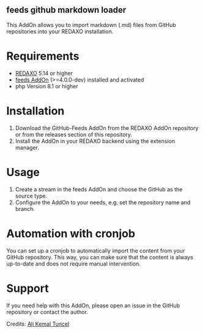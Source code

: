 ## feeds github markdown loader

This AddOn allows you to import markdown (.md) files from GitHub repositories into your REDAXO installation. 

# Requirements

- [REDAXO](https://github.com/redaxo/redaxo) 5.14 or higher
- [feeds AddOn](https://github.com/FriendsOfREDAXO/feeds) (>=4.0.0-dev) installed and activated
- php Version 8.1 or higher


# Installation

1. Download the GitHub-Feeds AddOn from the REDAXO AddOn repository or from the releases section of this repository.
2. Install the AddOn in your REDAXO backend using the extension manager.


# Usage

1. Create a stream in the feeds AddOn and choose the GitHub as the source type.
2. Configure the AddOn to your needs, e.g. set the repository name and branch.


# Automation with cronjob

You can set up a cronjob to automatically import the content from your GitHub repository. This way, you can make sure that the content is always up-to-date and does not require manual intervention.


# Support
If you need help with this AddOn, please open an issue in the GitHub repository or contact the author.


Credits: 
[Ali Kemal Tuncel](https://github.com/alikmltncl61)

